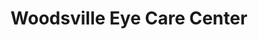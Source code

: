 ---
title: "Woodsville Eye Care Center"
url: /woodsville/woodsville-eye-care-center/
shop: optician
---
